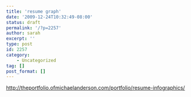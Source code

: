 ```yaml
---
title: 'resume graph'
date: '2009-12-24T10:32:49-08:00'
status: draft
permalink: '/?p=2257'
author: sarah
excerpt: ''
type: post
id: 2257
category:
    - Uncategorized
tag: []
post_format: []
---
```

http://theportfolio.ofmichaelanderson.com/portfolio/resume-infographics/